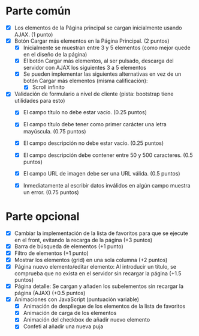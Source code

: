 # Parte común 

- [x] Los elementos de la Página principal se cargan inicialmente usando AJAX. (1 punto)
- [x] Botón Cargar más elementos en la Página Principal. (2 puntos)
  - [x] Inicialmente se muestran entre 3 y 5 elementos (como mejor quede en el diseño de la página)
  - [x] El botón Cargar más elementos, al ser pulsado, descarga del servidor con AJAX los siguientes 3 a 5 elementos
  - [x] Se pueden implementar las siguientes alternativas en vez de un botón Cargar más elementos (misma calificación):
    - [x] Scroll infinito
- [x] Validación de formulario a nivel de cliente (pista: bootstrap tiene utilidades para esto)
  - [x] El campo título no debe estar vacío. (0.25 puntos)
  - [x] El campo título debe tener como primer carácter una letra mayúscula. (0.75 puntos)
  - [x] El campo descripción no debe estar vacío. (0.25 puntos)
  - [x] El campo descripción debe contener entre 50 y 500 caracteres. (0.5 puntos)
  - [x] El campo URL de imagen debe ser una URL válida. (0.5 puntos)
  - [x] Inmediatamente al escribir datos inválidos en algún campo muestra un error. (0.75 puntos)


# Parte opcional

- [x] Cambiar la implementación de la lista de favoritos para que se ejecute en el front, evitando la recarga de la página  (+3 puntos)
- [x] Barra de búsqueda de elementos (+1 punto)
- [x] Filtro de elementos (+1 punto)
- [x] Mostrar los elementos (grid) en una sola columna (+2 puntos)
- [x] Página nuevo elemento/editar elemento: Al introducir un título, se comprueba que no exista en el servidor sin recargar la página (+1.5 puntos)
- [x] Página detalle: Se cargan y añaden los subelementos sin recargar la página (AJAX) (+0.5 puntos)
- [X] Animaciones con JavaScript (puntuación variable)
  - [x] Animación de despliegue de los elementos de la lista de favoritos
  - [x] Animación de carga de los elementos
  - [x] Animación del checkbox de añadir nuevo elemento
  - [x] Confeti al añadir una nueva puja